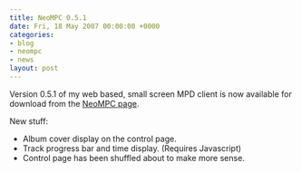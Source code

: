 ```yaml
---
title: NeoMPC 0.5.1
date: Fri, 18 May 2007 00:00:00 +0000
categories:
- blog
- neompc
- news
layout: post
---
```


Version 0.5.1 of my web based, small screen MPD client is now available for download from the <a href="/neompc">NeoMPC page</a>.

New stuff:

* Album cover display on the control page.
* Track progress bar and time display. (Requires Javascript)
* Control page has been shuffled about to make more sense.



